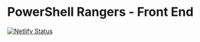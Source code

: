 # PowerShell Rangers - Front End

[![Netlify Status](https://api.netlify.com/api/v1/badges/2f29db53-4ea8-451d-85d5-a6cdf7bd7e36/deploy-status)](https://app.netlify.com/sites/powagile/deploys)

